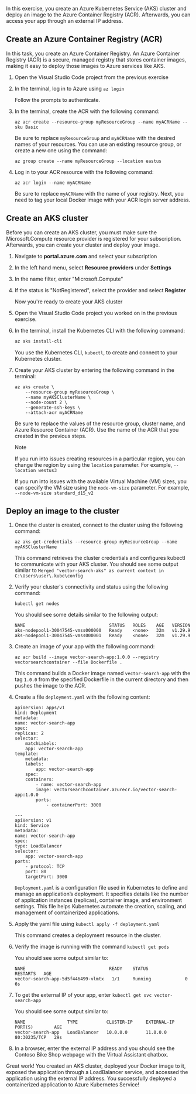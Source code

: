 In this exercise, you create an Azure Kubernetes Service (AKS) cluster and deploy an image to the Azure Container Registry (ACR). Afterwards, you can access your app through an external IP address.

## Create an Azure Container Registry (ACR)

In this task, you create an Azure Container Registry. An Azure Container Registry (ACR) is a secure, managed registry that stores container images, making it easy to deploy those images to Azure services like AKS.

1. Open the Visual Studio Code project from the previous exercise

1. In the terminal, log in to Azure using `az login`

    Follow the prompts to authenticate.

1. In the terminal, create the ACR with the following command:

    ```
    az acr create --resource-group myResourceGroup --name myACRName --sku Basic
    ```

    Be sure to replace `myResourceGroup` and `myACRName` with the desired names of your resources. You can use an existing resource group, or create a new one using the command:

    ```
    az group create --name myResourceGroup --location eastus
    ```

1. Log in to your ACR resource with the following command:

    ```
    az acr login --name myACRName
    ```

    Be sure to replace `myACRName` with the name of your registry. Next, you need to tag your local Docker image with your ACR login server address.

## Create an AKS cluster

Before you can create an AKS cluster, you must make sure the Microsoft.Compute resource provider is registered for your subscription. Afterwards, you can create your cluster and deploy your image.

1. Navigate to **portal.azure.com** and select your subscription

1. In the left hand menu, select **Resource providers** under **Settings**

1. In the name filter, enter "Microsoft.Compute"

1. If the status is "NotRegistered", select the provider and select **Register**

    Now you're ready to create your AKS cluster

1. Open the Visual Studio Code project you worked on in the previous exercise.

1. In the terminal, install the Kubernetes CLI with the following command:

    ```bash
    az aks install-cli
    ```

    You use the Kubernetes CLI, `kubectl`, to create and connect to your Kubernetes cluster.

1. Create your AKS cluster by entering the following command in the terminal:

    ```
    az aks create \
        --resource-group myResourceGroup \
        --name myAKSClusterName \
        --node-count 2 \
        --generate-ssh-keys \
        --attach-acr myACRName 
    ```

    Be sure to replace the values of the resource group, cluster name, and Azure Resource Container (ACR). Use the name of the ACR that you created in the previous steps.

    > [!NOTE]
    > If you run into issues creating resources in a particular region, you can change the region by using the `location` parameter. For example, `--location westus3`

    If you run into issues with the available Virtual Machine (VM) sizes, you can specify the VM size using the `node-vm-size` parameter. For example, `--node-vm-size standard_d15_v2`

## Deploy an image to the cluster

1. Once the cluster is created, connect to the cluster using the following command:
   
    ```
    az aks get-credentials --resource-group myResourceGroup --name myAKSClusterName
    ```

    This command retrieves the cluster credentials and configures kubectl to communicate with your AKS cluster. You should see some output similar to `Merged "vector-search-aks" as current context in C:\Users\user\.kube\config`

1. Verify your cluster's connectivity and status using the following command:

    ```
    kubectl get nodes
    ```

    You should see some details similar to the following output:
    ```
    NAME                                STATUS   ROLES    AGE   VERSION
    aks-nodepool1-30047545-vmss000000   Ready    <none>   32m   v1.29.9
    aks-nodepool1-30047545-vmss000001   Ready    <none>   32m   v1.29.9
    ```

1. Create an image of your app with the following command:
   
    `az acr build --image vector-search-app:1.0.0 --registry vectorsearchcontainer --file Dockerfile .`

    This command builds a Docker image named `vector-search-app` with the tag `1.0.0` from the specified Dockerfile in the current directory and then pushes the image to the ACR.

1. Create a file `deployment.yaml` with the following content:

    ```
    apiVersion: apps/v1
    kind: Deployment
    metadata:
    name: vector-search-app
    spec:
    replicas: 2
    selector:
        matchLabels:
        app: vector-search-app
    template:
        metadata:
        labels:
            app: vector-search-app
        spec:
        containers:
            - name: vector-search-app
            image: vectorsearchcontainer.azurecr.io/vector-search-app:1.0.0
            ports:
                - containerPort: 3000

    ---
    apiVersion: v1
    kind: Service
    metadata:
    name: vector-search-app
    spec:
    type: LoadBalancer
    selector:
        app: vector-search-app
    ports:
        - protocol: TCP
        port: 80
        targetPort: 3000
    ```

    `Deployment.yaml` is a configuration file used in Kubernetes to define and manage an application’s deployment. It specifies details like the number of application instances (replicas), container image, and environment settings. This file helps Kubernetes automate the creation, scaling, and management of containerized applications.

1. Apply the yaml file using `kubectl apply -f deployment.yaml`

    This command creates a deployment resource in the cluster.

1. Verify the image is running with the command `kubectl get pods`

    You should see some output similar to:

    ```
    NAME                                READY    STATUS              RESTARTS   AGE
    vector-search-app-5d5f446499-vlmtx   1/1     Running             0          6s
    ```

1. To get the external IP of your app, enter `kubectl get svc vector-search-app`

    You should see some output similar to:

    ```
    NAME                TYPE           CLUSTER-IP     EXTERNAL-IP    PORT(S)        AGE
    vector-search-app   LoadBalancer   10.0.0.0       11.0.0.0       80:30235/TCP   29s
    ```

1. In a browser, enter the external IP address and you should see the Contoso Bike Shop webpage with the Virtual Assistant chatbox.

Great work! You created an AKS cluster, deployed your Docker image to it, exposed the application through a LoadBalancer service, and accessed the application using the external IP address. You successfully deployed a containerized application to Azure Kubernetes Service!